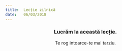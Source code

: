```yaml
---
title:  Lecție zilnică
date:   06/03/2018
---
```


### <center>Lucrăm la această lecție.</center>
<center>Te rog intoarce-te mai tarziu.</center>